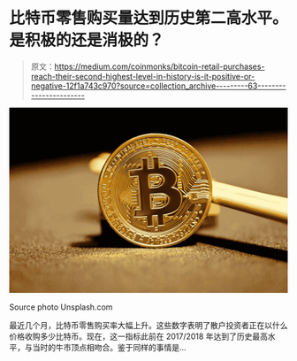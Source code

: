 # 比特币零售购买量达到历史第二高水平。是积极的还是消极的？

> 原文：<https://medium.com/coinmonks/bitcoin-retail-purchases-reach-their-second-highest-level-in-history-is-it-positive-or-negative-12f1a743c970?source=collection_archive---------63----------------------->

![](img/dd7530e1dc77a42976b5f6e4c7f00388.png)

Source photo Unsplash.com

最近几个月，比特币零售购买率大幅上升。这些数字表明了散户投资者正在以什么价格收购多少比特币。现在，这一指标此前在 2017/2018 年达到了历史最高水平，与当时的牛市顶点相吻合。鉴于同样的事情是…